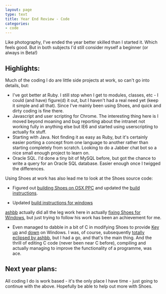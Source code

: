 ```yaml
---
layout: page
type: text
title: Year End Review - Code
categories: 
- code
---
```

Like photography, I've ended the year better skilled than I started it. Which feels good. But in both subjects I'd still consider myself a beginner (or always in Beta!)

## Highlights:

Much of the coding I do are little side projects at work, so can't go into details, but:
 
* I've got better at Ruby. I still stop when I get to modules, classes, etc - I could (and have) figure(d) it out, but I haven't had a real need yet (keep it simple and all that). Since I've mainly been using Shoes, and quick and dirty coding is fine there. 
* Javascript and user scripting for Chrome. The interesting thing here is I moved beyond moaning and bug reporting about the intranet not working fully in anything else but IE6 and started using userscripting to actually fix stuff.   
* Starting with Java. Not finding it as easy as Ruby, but it's certainly easier porting a concept from one language to another rather than starting completely from scratch. Looking to do a Jabber chat bot so a nice small enough project to learn on.
* Oracle SQL. I'd done a tiny bit of MySQL before, but got the chance to write a query for an Oracle SQL database. Easier enough once I twigged the differences.  

Using Shoes at work has also lead me to look at the Shoes source code:

* Figured out [building Shoes on OSX PPC](http://groups.google.com/group/shoooes/msg/98cbd6838fe757e9?) and updated the [build instructions](http://wiki.github.com/shoes/shoes/buildingshoesonosxppc).

* Updated [build instructions for windows](http://wiki.github.com/shoes/shoes/buildingshoeswithwindowswdk)

[ashbb](http://vgoff.blogspot.com/) actually did all the leg work here in actually [fixing Shoes for Windows](http://github.com/ashbb/shoes_hack_note), but just trying to follow his work has been an achievement for me. 

* Even managed to dabble in a bit of C in modifying Shoes to provide [Key up](http://github.com/atomicules/shoes/commit/0cf7ec09bbfb4d3524f8de5a882ca7801000d67a) and [down](http://github.com/atomicules/shoes/commit/1a95aab2be9062c9a3242c7f4f8892735dfd04c3) on Windows. I was, of course, subsequently [totally eclipsed by ashbb](http://github.com/ashbb/shoes/commit/5e17fc9307526f7ac61071f45776594fed2ed648), but I had a go, and that's the main thing. And the thrill of editing C code (never been near C before), compiling and actually managing to improve the functionality of a programme, was ace.   

## Next year plans:

All coding I do is work based - it's the only place I have time - just going to continue with the above. Hopefully be able to help out more with Shoes.  
